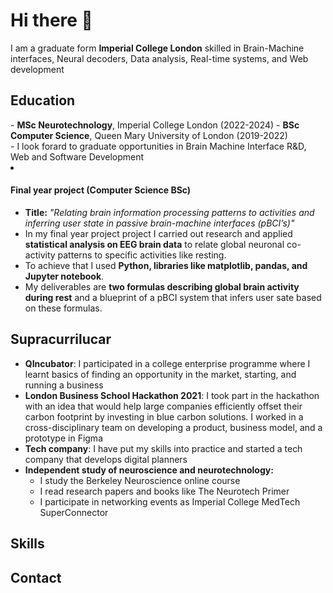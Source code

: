 ### <h1>Hi there 👋</h1>
I am a graduate form <b>Imperial College London</b> skilled in Brain-Machine interfaces, Neural decoders, Data analysis, Real-time systems, and Web development

<h2>Education</h2>
- <b>MSc Neurotechnology</b>, Imperial College London (2022-2024)
- <b>BSc Computer Science</b>, Queen Mary University of London (2019-2022) <br>
- I look forard to graduate opportunities in Brain Machine Interface R&D, Web and Software Development<br>


<!--
**dnsgrig/dnsgrig** is a ✨ _special_ ✨ repository because its `README.md` (this file) appears on your GitHub profile.

Here are some ideas to get you started:
![github](https://img.shields.io/badge/GitHub-000000?style=for-the-badge&logo=GitHub&logoColor=white)]

- 🔭 I’m currently working on ...
- 🌱 I’m currently learning ...
- 👯 I’m looking to collaborate on ...
- 🤔 I’m looking for help with ...
- 💬 Ask me about ...
- 📫 How to reach me: ...
- 😄 Pronouns: ...
- ⚡ Fun fact: ...
-->


<li><h4>Final year project (Computer Science BSc)</h4>
<ul>
  <li><b>Title:</b> <i>"Relating brain information processing patterns to activities and inferring user state
in passive brain-machine interfaces (pBCI’s)"</i> </li>
<li>In my final year project project I carried out research and applied <b>statistical analysis on EEG brain data</b> to relate global neuronal co-activity patterns to specific activities like resting.</li>
<li>To achieve that I used <b>Python, libraries like matplotlib, pandas, and Jupyter notebook</b>.</li>
<li>My deliverables are <b>two formulas describing global brain activity during rest</b> and a 
blueprint of a pBCI system that infers user sate based on these formulas.</li>
  </ul>
  </li>
  </ul>

<h2>Supracurrilucar</h2>
<ul>
  <li><b>QIncubator</b>: I participated in a college enterprise programme where I learnt basics of finding an opportunity in the market, starting, and running a business</li>
  <li><b>London Business School Hackathon 2021</b>: I took part in the hackathon with an idea that would help large companies efficiently offset their carbon footprint by investing in blue carbon solutions. I worked in a cross-disciplinary team on developing a product, business model, and a prototype in Figma
  </li>
  <li><b>Tech company</b>: I have put my skills into practice and started a tech company that develops digital planners</li>
  <li><b>Independent study of neuroscience and neurotechnology:</b><br>
  <ul>
    <li>I study the Berkeley Neuroscience online course</li>
    <li>I read research papers and books like The Neurotech Primer</li>
    <li>I participate in networking events as Imperial College MedTech SuperConnector</li>
    </ul>
  </li>
  </ul>

<h2>Skills</h2>


<h2>Contact</h2>
